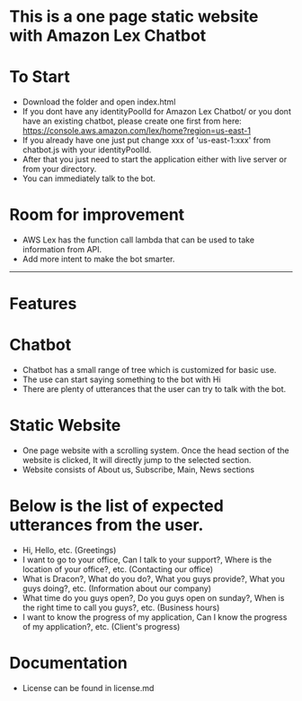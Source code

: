 # This is a one page static website with Amazon Lex Chatbot
# To Start
- Download the folder and open index.html
- If you dont have any identityPoolId for Amazon Lex Chatbot/ or you dont have an existing chatbot, please create one first from here: https://console.aws.amazon.com/lex/home?region=us-east-1
- If you already have one just put change xxx of 'us-east-1:xxx' from chatbot.js with your identityPoolId.
- After that you just need to start the application either with live server or from your directory.
- You can immediately talk to the bot. 
# Room for improvement 
- AWS Lex has the function call lambda that can be used to take information from API.
- Add more intent to make the bot smarter.
-------------------------------------------------------------------------------------------------------------------------------------
# Features 
# Chatbot
- Chatbot has a small range of tree which is customized for basic use.
- The use can start saying something to the bot with Hi
- There are plenty of utterances that the user can try to talk with the bot. 
# Static Website 
- One page website with a scrolling system. Once the head section of the website is clicked, It will directly jump to the selected section.
- Website consists of About us, Subscribe, Main, News sections
# Below is the list of expected utterances from the user.
- Hi, Hello, etc. (Greetings)
- I want to go to your office, Can I talk to your support?, Where is the location of your office?, etc. (Contacting our office)
- What is Dracon?, What do you do?, What you guys provide?, What you guys doing?, etc. (Information about our company)
- What time do you guys open?, Do you guys open on sunday?, When is the right time to call you guys?, etc. (Business hours)
- I want to know the progress of my application, Can I know the progress of my application?, etc. (Client's progress)
# Documentation 
- License can be found in license.md
